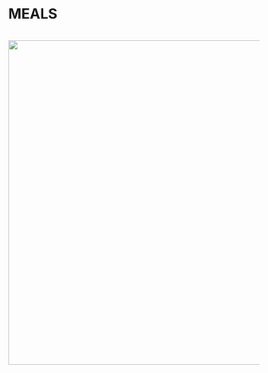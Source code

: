 # MEALS


<br>
<img height="650" src="https://user-images.githubusercontent.com/47065396/89194368-a428ff80-d57d-11ea-803e-b9c769c0abe5.png"/>
<br>
